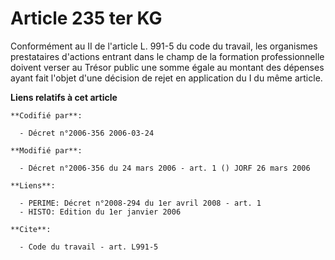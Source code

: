 # Article 235 ter KG

Conformément au II de l'article L. 991-5 du code du travail, les organismes prestataires d'actions entrant dans le champ de
la formation professionnelle doivent verser au Trésor public une somme égale au montant des dépenses ayant fait l'objet d'une
décision de rejet en application du I du même article.

**Liens relatifs à cet article**

	**Codifié par**:

	  - Décret n°2006-356 2006-03-24

	**Modifié par**:

	  - Décret n°2006-356 du 24 mars 2006 - art. 1 () JORF 26 mars 2006

	**Liens**:

	  - PERIME: Décret n°2008-294 du 1er avril 2008 - art. 1
	  - HISTO: Edition du 1er janvier 2006

	**Cite**:

	  - Code du travail - art. L991-5
